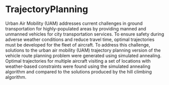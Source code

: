 # TrajectoryPlanning

Urban Air Mobility (UAM) addresses current challenges in ground transportation for highly-populated areas by providing manned and unmanned vehicles for city transportation services. To ensure safety during adverse weather conditions and reduce travel time, optimal trajectories must be developed for the fleet of aircraft. To address this challenge, solutions to the urban air mobility (UAM) trajectory planning version of the vehicle route planning problem were generated using simulated annealing. Optimal trajectories for multiple aircraft visiting a set of locations with weather-based constraints were found using the simulated annealing algorithm and compared to the solutions produced by the hill climbing algorithm.
